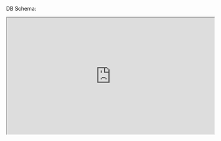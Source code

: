 DB Schema:

<iframe width="560" height="315" src='https://dbdiagram.io/embed/6428e4225758ac5f1725ff84'> </iframe>